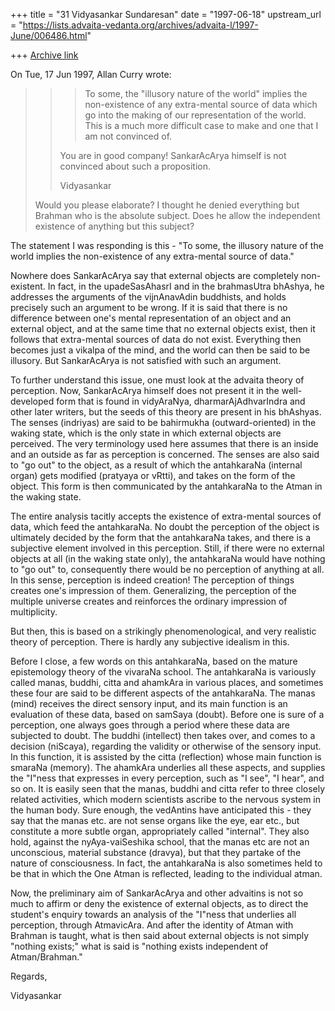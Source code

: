 +++
title = "31 Vidyasankar Sundaresan"
date = "1997-06-18"
upstream_url = "https://lists.advaita-vedanta.org/archives/advaita-l/1997-June/006486.html"

+++
[Archive link](https://lists.advaita-vedanta.org/archives/advaita-l/1997-June/006486.html)

On Tue, 17 Jun 1997, Allan Curry wrote:

> >> To some, the "illusory nature of
> >> the world" implies the non-existence of any extra-mental source of data
> >> which go into the making of our representation of the world. This is a
> >> much more difficult case to make and one that I am not convinced of.
> >
> >You are in good company! SankarAcArya himself is not convinced about such
> >a proposition.
> >
> >Vidyasankar
>
> Would you please elaborate?  I thought he denied everything but Brahman
> who is the absolute subject. Does he allow the independent existence of
> anything but this subject?

The statement I was responding is this - "To some, the illusory nature of
the world implies the non-existence of any extra-mental source of data."

Nowhere does SankarAcArya say that external objects are completely
non-existent. In fact, in the upadeSasAhasrI and in the brahmasUtra
bhAshya, he addresses the arguments of the vijnAnavAdin buddhists, and
holds precisely such an argument to be wrong. If it is said that there is
no difference between one's mental representation of an object and an
external object, and at the same time that no external objects exist, then
it follows that extra-mental sources of data do not exist. Everything
then becomes just a vikalpa of the mind, and the world can then be said to
be illusory. But SankarAcArya is not satisfied with such an argument.

To further understand this issue, one must look at the advaita theory of
perception. Now, SankarAcArya himself does not present it in the
well-developed form that is found in vidyAraNya, dharmarAjAdhvarIndra and
other later writers, but the seeds of this theory are present in his
bhAshyas. The senses (indriyas) are said to be bahirmukha
(outward-oriented) in the waking state, which is the only state in which
external objects are perceived. The very terminology used here assumes
that there is an inside and an outside as far as perception is concerned.
The senses are also said to "go out" to the object, as a result of which
the antahkaraNa (internal organ) gets modified (pratyaya or vRtti), and
takes on the form of the object. This form is then communicated by the
antahkaraNa to the Atman in the waking state.

The entire analysis tacitly accepts the existence of extra-mental sources
of data, which feed the antahkaraNa. No doubt the perception of the object
is ultimately decided by the form that the antahkaraNa takes, and there is
a subjective element involved in this perception. Still, if there were no
external objects at all (in the waking state only), the antahkaraNa
would have nothing to "go out" to, consequently there would be no
perception of anything at all. In this sense, perception is indeed
creation! The perception of things creates one's impression of them.
Generalizing, the perception of the multiple universe creates and
reinforces the ordinary impression of multiplicity.

But then, this is based on a strikingly phenomenological, and very
realistic theory of perception. There is hardly any subjective idealism in
this.

Before I close, a few words on this antahkaraNa, based on the mature
epistemology theory of the vivaraNa school. The antahkaraNa is variously
called manas, buddhi, citta and ahamkAra in various places, and sometimes
these four are said to be different aspects of the antahkaraNa. The manas
(mind) receives the direct sensory input, and its main function is an
evaluation of these data, based on samSaya (doubt). Before one is sure of
a perception, one always goes through a period where these data are
subjected to doubt. The buddhi (intellect) then takes over, and comes to a
decision (niScaya), regarding the validity or otherwise of the sensory
input. In this function, it is assisted by the citta (reflection) whose
main function is smaraNa (memory). The ahamkAra underlies all these
aspects, and supplies the "I"ness that expresses in every perception, such
as "I see", "I hear", and so on. It is easily seen that the manas, buddhi
and citta refer to three closely related activities, which modern
scientists ascribe to the nervous system in the human body. Sure enough,
the vedAntins have anticipated this - they say that the manas etc. are not
sense organs like the eye, ear etc., but constitute a more subtle organ,
appropriately called "internal". They also hold, against the
nyAya-vaiSeshika school, that the manas etc are not an unconscious,
material substance (dravya), but that they partake of the nature of
consciousness. In fact, the antahkaraNa is also sometimes held to be that
in which the One Atman is reflected, leading to the individual atman.

Now, the preliminary aim of SankarAcArya and other advaitins is not so
much to affirm or deny the existence of external objects, as to direct the
student's enquiry towards an analysis of the "I"ness that underlies all
perception, through AtmavicAra. And after the identity of Atman with
Brahman is taught, what is then said about external objects is not simply
"nothing exists;" what is said is "nothing exists independent of
Atman/Brahman."

Regards,

Vidyasankar

